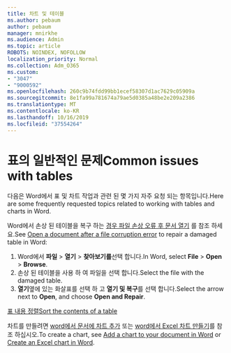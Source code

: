 ```yaml
---
title: 차트 및 테이블
ms.author: pebaum
author: pebaum
manager: mnirkhe
ms.audience: Admin
ms.topic: article
ROBOTS: NOINDEX, NOFOLLOW
localization_priority: Normal
ms.collection: Adm_O365
ms.custom:
- "3047"
- "9000592"
ms.openlocfilehash: 260c9b74fdd99bb1ecef58307d1ac7629c05909a
ms.sourcegitcommit: 8e1fa99a781674a79ae5d0385a48be2e209a2386
ms.translationtype: MT
ms.contentlocale: ko-KR
ms.lasthandoff: 10/16/2019
ms.locfileid: "37554264"
---
```

# <a name="common-issues-with-tables"></a><span data-ttu-id="b0cfd-102">표의 일반적인 문제</span><span class="sxs-lookup"><span data-stu-id="b0cfd-102">Common issues with tables</span></span> 

<span data-ttu-id="b0cfd-103">다음은 Word에서 표 및 차트 작업과 관련 된 몇 가지 자주 요청 되는 항목입니다.</span><span class="sxs-lookup"><span data-stu-id="b0cfd-103">Here are some frequently requested topics related to working with tables and charts in Word.</span></span>

<span data-ttu-id="b0cfd-104">Word에서 손상 된 테이블을 복구 하는 [경우 파일 손상 오류 후 문서 열기](https://support.office.com/article/47df9d48-2165-4411-a699-1786ac734bc3) 를 참조 하세요.</span><span class="sxs-lookup"><span data-stu-id="b0cfd-104">See [Open a document after a file corruption error](https://support.office.com/article/47df9d48-2165-4411-a699-1786ac734bc3) to repair a damaged table in Word:</span></span>

 1. <span data-ttu-id="b0cfd-105">Word에서 **파일** > **열기** > **찾아보기를**선택 합니다.</span><span class="sxs-lookup"><span data-stu-id="b0cfd-105">In Word, select **File** > **Open** > **Browse**.</span></span>
 2. <span data-ttu-id="b0cfd-106">손상 된 테이블을 사용 하 여 파일을 선택 합니다.</span><span class="sxs-lookup"><span data-stu-id="b0cfd-106">Select the file with the damaged table.</span></span>
 3. <span data-ttu-id="b0cfd-107">**열기**옆에 있는 화살표를 선택 하 고 **열기 및 복구**를 선택 합니다.</span><span class="sxs-lookup"><span data-stu-id="b0cfd-107">Select the arrow next to **Open**, and choose **Open and Repair**.</span></span>

[<span data-ttu-id="b0cfd-108">표 내용 정렬</span><span class="sxs-lookup"><span data-stu-id="b0cfd-108">Sort the contents of a table</span></span>](https://support.office.com/article/F8392477-4613-49CD-ABA6-7C2E48F1D91F)

<span data-ttu-id="b0cfd-109">차트를 만들려면 [word에서 문서에 차트 추가](https://support.office.com/article/ff48e3eb-5e04-4368-a39e-20df7c798932) 또는 [word에서 Excel 차트 만들기](https://support.office.com/article/11A7D2F0-4487-4A9B-BBC6-D50916CD4A57)를 참조 하십시오.</span><span class="sxs-lookup"><span data-stu-id="b0cfd-109">To create a chart, see [Add a chart to your document in Word](https://support.office.com/article/ff48e3eb-5e04-4368-a39e-20df7c798932) or [Create an Excel chart in Word](https://support.office.com/article/11A7D2F0-4487-4A9B-BBC6-D50916CD4A57).</span></span>